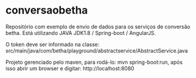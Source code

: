 # conversaobetha
Repositório com exemplo de envio de dados para os serviços de conversão betha. Está utilizando JAVA JDK1.8 / Spring-boot / AngularJS.

O token deve ser informado na classe: src/main/java/com/betha/playground/abstractservice/AbstractService.java

Projeto gerenciado pelo maven, para rodá-lo: mvn spring-boot:run, após isso abrir um browser e digitar: http://localhost:8080

